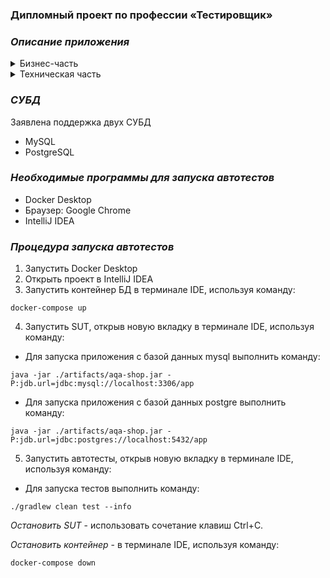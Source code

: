 ### Дипломный проект по профессии «Тестировщик»

### *Описание приложения*

<details>
<summary>Бизнес-часть</summary>

Приложение — это веб-сервис, который предлагает купить тур по определённой цене двумя способами:

1. Обычная оплата по дебетовой карте.
2. Уникальная технология: выдача кредита по данным банковской карты.

Само приложение не обрабатывает данные по картам, а пересылает их банковским сервисам:

* сервису платежей, далее Payment Gate;
* кредитному сервису, далее Credit Gate.

Приложение в собственной СУБД должно сохранять информацию о том, успешно ли был совершён платёж и каким способом.
Данные карт сохранять не допускается.
</details>

<details>
<summary>Техническая часть</summary>
Само приложение расположено в файле aqa-shop.jar и запускается стандартным способом java -jar aqa-shop.jar на порту 8080.

В файле application.properties дан ряд типовых настроек:

* учётные данные и URL для подключения к СУБД;
* URL-адреса банковских сервисов.

</details>

### *СУБД*

Заявлена поддержка двух СУБД
* MySQL
* PostgreSQL

### *Необходимые программы для запуска автотестов*
* Docker Desktop
* Браузер: Google Chrome
* IntelliJ IDEA

### *Процедура запуска автотестов*

1. Запустить Docker Desktop
2. Открыть проект в IntelliJ IDEA
3. Запустить контейнер БД в терминале IDE, используя команду:
```
docker-compose up
```
4. Запустить SUT, открыв новую вкладку в терминале IDE, используя команду:
* Для запуска приложения с базой данных mysql выполнить команду:
```
java -jar ./artifacts/aqa-shop.jar -P:jdb.url=jdbc:mysql://localhost:3306/app
```
* Для запуска приложения с базой данных postgre выполнить команду:
```
java -jar ./artifacts/aqa-shop.jar -P:jdb.url=jdbc:postgres://localhost:5432/app
```
5. Запустить автотесты, открыв новую вкладку в терминале IDE, используя команду:
* Для запуска тестов выполнить команду:
```
./gradlew clean test --info
```
*Остановить SUT* - использовать сочетание клавиш Ctrl+C.

*Остановить контейнер* - в терминале IDE, используя команду:
```
docker-compose down
```